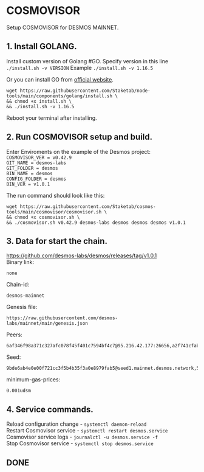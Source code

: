 # COSMOVISOR
Setup COSMOVISOR for DESMOS MAINNET.

## 1. Install GOLANG.
Install custom version of Golang #GO. 
Specify version in this line `./install.sh -v VERSION`
Example `./install.sh -v 1.16.5`

Or you can install GO from [official website](https://golang.org/doc/install).
```
wget https://raw.githubusercontent.com/Staketab/node-tools/main/components/golang/install.sh \
&& chmod +x install.sh \
&& ./install.sh -v 1.16.5
```
Reboot your terminal after installing.

## 2. Run COSMOVISOR setup and build.
Enter Enviroments on the example of the Desmos project:  
`COSMOVISOR_VER = v0.42.9`  
`GIT_NAME = desmos-labs`  
`GIT_FOLDER = desmos`  
`BIN_NAME = desmos`  
`CONFIG_FOLDER = desmos`  
`BIN_VER = v1.0.1`

The run command should look like this:
```
wget https://raw.githubusercontent.com/Staketab/cosmos-tools/main/cosmovisor/cosmovisor.sh \
&& chmod +x cosmovisor.sh \
&& ./cosmovisor.sh v0.42.9 desmos-labs desmos desmos desmos v1.0.1
```

## 3. Data for start the chain. 
https://github.com/desmos-labs/desmos/releases/tag/v1.0.1  
Binary link:
```
none
```
Chain-id:
```
desmos-mainnet
```  
Genesis file:
```
https://raw.githubusercontent.com/desmos-labs/mainnet/main/genesis.json
```
Peers:
```
6af346f98a371c327afc078f45f401c7594bf4c7@95.216.42.177:26656,a2f741cfabd08d5393af119485202f5de8ccaaf8@136.243.5.13:26656,2cfcc59cc95139a35fe8afb6462af3d36e45c5ce@135.181.181.121:36656,fae2ffd80edc88ec47dac9346df53107ae1e4b7d@157.90.7.48:26656
```
Seed:
```
9bde6ab4e0e00f721cc3f5b4b35f3a0e8979fab5@seed1.mainnet.desmos.network,5c86915026093f9a2f81e5910107cf14676b48fc@seed2.mainnet.desmos.network,45105c7241068904bdf5a32c86ee45979794637f@seed3.mainnet.desmos.network
```
minimum-gas-prices:
```
0.001udsm
```

## 4. Service commands.
Reload configuration change - `systemctl daemon-reload`  
Restart Cosmovisor service - `systemctl restart desmos.service`  
Cosmovisor service logs - `journalctl -u desmos.service -f`  
Stop Cosmovisor service - `systemctl stop desmos.service`  

## DONE

